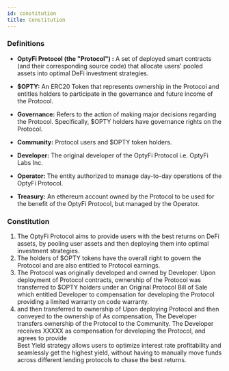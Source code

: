 ```yaml
---
id: constitution
title: Constitution
---
```

### Definitions
- **OptyFi Protocol  (the "Protocol") :** A set of deployed smart contracts (and their corresponding source code) that allocate users' pooled assets into optimal DeFi investment strategies. 

- **$OPTY:** An ERC20 Token that represents ownership in the Protocol and entitles holders to participate in the governance and future income of the Protocol.  

- **Governance:** Refers to the action of making major decisions regarding the Protocol.  Specifically, $OPTY holders have governance rights on the Protocol.  

- **Community:** Protocol users and $OPTY token holders. 

- **Developer:** The original developer of the OptyFi Protocol i.e. OptyFi Labs Inc.

- **Operator:** The entity authorized to manage day-to-day operations of the OptyFi Protocol.

- **Treasury:** An ethereum account owned by the Protocol to be used for the benefit of the OptyFi Protocol, but managed by the Operator. 

### Constitution

1. The OptyFi Protocol aims to provide users with the best returns on DeFi assets, by pooling user assets and then deploying them into optimal investment strategies. 
2. The holders of $OPTY tokens have the overall right to govern the Protocol and are also entitled to Protocol earnings.
3. The Protocol was originally developed and owned by Developer. Upon deployment of Protocol contracts, ownership of the Protocol was transferred to $OPTY holders under an Original Protocol Bill of Sale which entitled Developer to compensation for developing the Protocol providing a limited warranty on code warranty.   
4. and then transferred to ownership of Upon deploying Protocol  and then conveyed to the ownership of As compensation, The Developer transfers ownership of the Protocol to the Community.  The Developer receives XXXXX as compensation for developing the Protocol, and agrees to provide  
Best Yield strategy allows users to optimize interest rate profitability and seamlessly get the highest yield, without having to manually move funds across different lending protocols to chase the best returns.




